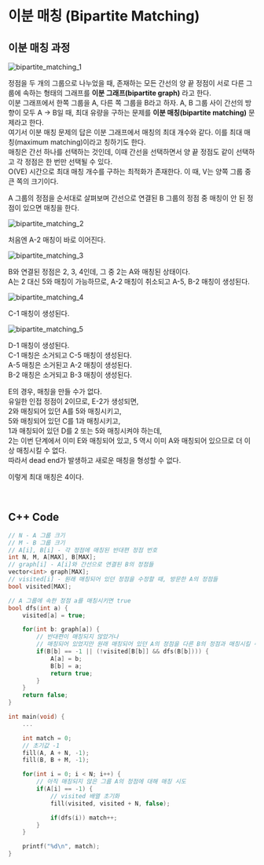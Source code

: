 # 이분 매칭 (Bipartite Matching)

## 이분 매칭 과정

![bipartite_matching_1](./images/bm1.png)

정점을 두 개의 그룹으로 나누었을 때, 존재하는 모든 간선의 양 끝 정점이 서로 다른 그룹에 속하는 형태의 그래프를 **이분 그래프(bipartite graph)** 라고 한다.  
이분 그래프에서 한쪽 그룹을 A, 다른 쪽 그룹을 B라고 하자. A, B 그룹 사이 간선의 방향이 모두 A -> B일 때, 최대 유량을 구하는 문제를 **이분 매칭(bipartite matching)** 문제라고 한다.  
여기서 이분 매칭 문제의 답은 이분 그래프에서 매칭의 최대 개수와 같다. 이를 최대 매칭(maximum matching)이라고 칭하기도 한다.  
매칭은 간선 하나를 선택하는 것인데, 이때 간선을 선택하면서 양 끝 정점도 같이 선택하고 각 정점은 한 번만 선택될 수 있다.  
O(VE) 시간으로 최대 매칭 개수를 구하는 최적화가 존재한다. 이 때, V는 양쪽 그룹 중 큰 쪽의 크기이다.

A 그룹의 정점을 순서대로 살펴보며 간선으로 연결된 B 그룹의 정점 중 매칭이 안 된 정점이 있으면 매칭을 한다.

![bipartite_matching_2](./images/bm2.png)

처음엔 A-2 매칭이 바로 이어진다.

![bipartite_matching_3](./images/bm3.png)

B와 연결된 정점은 2, 3, 4인데, 그 중 2는 A와 매칭된 상태이다.  
A는 2 대신 5와 매칭이 가능하므로, A-2 매칭이 취소되고 A-5, B-2 매칭이 생성된다.

![bipartite_matching_4](./images/bm4.png)

C-1 매칭이 생성된다.

![bipartite_matching_5](./images/bm5.png)

D-1 매칭이 생성된다.  
C-1 매칭은 소거되고 C-5 매칭이 생성된다.  
A-5 매칭은 소거된고 A-2 매칭이 생성된다.  
B-2 매칭은 소거되고 B-3 매칭이 생성된다.

E의 경우, 매칭을 만들 수가 없다.  
유일한 인접 정점이 2이므로, E-2가 생성되면,  
2와 매칭되어 있던 A를 5와 매칭시키고,  
5와 매칭되어 있던 C를 1과 매칭시키고,  
1과 매칭되어 있던 D를 2 또는 5와 매칭시켜야 하는데,  
2는 이번 단계에서 이미 E와 매칭되어 있고, 5 역시 이미 A와 매칭되어 있으므로 더 이상 매칭시킬 수 없다.  
따라서 dead end가 발생하고 새로운 매칭을 형성할 수 없다.

이렇게 최대 매칭은 4이다.

<br>

## C++ Code

```cpp
// N - A 그룹 크기
// M - B 그룹 크기
// A[i], B[i] - 각 정점에 매칭된 반대편 정점 번호
int N, M, A[MAX], B[MAX];
// graph[i] - A[i]와 간선으로 연결된 B의 정점들
vector<int> graph[MAX];
// visited[i] - 원래 매칭되어 있던 정점을 수정할 때, 방문한 A의 정점들
bool visited[MAX];

// A 그룹에 속한 정점 a를 매칭시키면 true
bool dfs(int a) {
    visited[a] = true;

    for(int b: graph[a]) {
        // 반대편이 매칭되지 않았거나
        // 매칭되어 있었지만 원래 매칭되어 있던 A의 정점을 다른 B의 정점과 매칭시킬 수 있으면 성공
        if(B[b] == -1 || (!visited[B[b]] && dfs(B[b]))) {
            A[a] = b;
            B[b] = a;
            return true;
        }
    }
    return false;
}

int main(void) {
    ...

    int match = 0;
    // 초기값 -1
    fill(A, A + N, -1);
    fill(B, B + M, -1);

    for(int i = 0; i < N; i++) {
        // 아직 매칭되지 않은 그룹 A의 정점에 대해 매칭 시도
        if(A[i] == -1) {
            // visited 배열 초기화
            fill(visited, visited + N, false);

            if(dfs(i)) match++;
        }
    }

    printf("%d\n", match);
}
```
